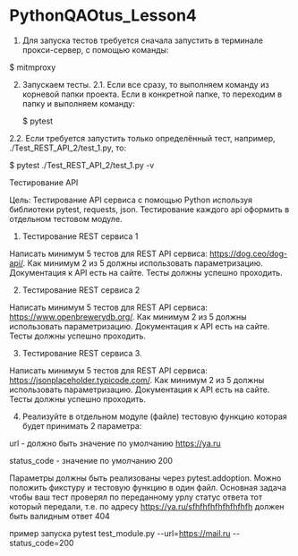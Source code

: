 # PythonQAOtus_Lesson4
1. Для запуска тестов требуется сначала запустить в терминале прокси-сервер, с помощью команды:

$ mitmproxy

2. Запускаем тесты.
2.1. Если все сразу, то выполняем команду из корневой папки проекта. 
Если в конкретной папке, то переходим в папку и выполняем команду:

    $ pytest

2.2. Если требуется запустить только определённый тест, например, ./Test_REST_API_2/test_1.py, то:

$ pytest ./Test_REST_API_2/test_1.py -v


Тестирование API

Цель: Тестирование API сервиса с помощью Python используя библиотеки pytest, requests, json.
Тестирование каждого api оформить в отдельном тестовом модуле.

1. Тестирование REST сервиса 1

Написать минимум 5 тестов для REST API сервиса: https://dog.ceo/dog-api/.
Как минимум 2 из 5 должны использовать параметризацию.
Документация к API есть на сайте.
Тесты должны успешно проходить.

2. Тестирование REST сервиса 2

Написать минимум 5 тестов для REST API сервиса: https://www.openbrewerydb.org/.
Как минимум 2 из 5 должны использовать параметризацию.
Документация к API есть на сайте.
Тесты должны успешно проходить.

3. Тестирование REST сервиса 3.

Написать минимум 5 тестов для REST API сервиса: https://jsonplaceholder.typicode.com/.
Как минимум 2 из 5 должны использовать параметризацию.
Документация к API есть на сайте.
Тесты должны успешно проходить.

4. Реализуйте в отдельном модуле (файле) тестовую функцию которая будет принимать 2 параметра:

url - должно быть значение по умолчанию https://ya.ru

status_code - значение по умолчанию 200

Параметры должны быть реализованы через pytest.addoption.
Можно положить фикcтуру и тестовую функцию в один файл.
Основная задача чтобы ваш тест проверял по переданному урлу статус ответа тот который передали,
т.е. по адресу https://ya.ru/sfhfhfhfhfhfhfhfh должен быть валидным ответ 404

пример запуска pytest test_module.py --url=https://mail.ru --status_code=200